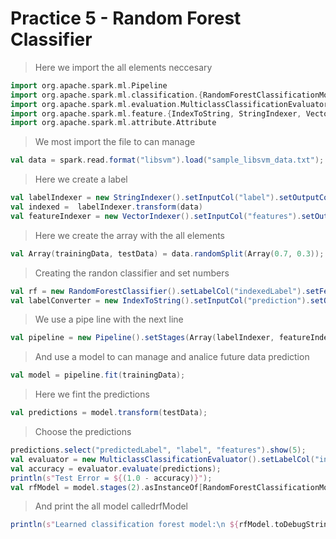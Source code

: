 # Practice 5 - Random Forest Classifier

> Here we import the all elements neccesary
```scala
import org.apache.spark.ml.Pipeline
import org.apache.spark.ml.classification.{RandomForestClassificationModel, RandomForestClassifier}
import org.apache.spark.ml.evaluation.MulticlassClassificationEvaluator
import org.apache.spark.ml.feature.{IndexToString, StringIndexer, VectorIndexer}
import org.apache.spark.ml.attribute.Attribute
```
> We most import the file to can manage
```scala
val data = spark.read.format("libsvm").load("sample_libsvm_data.txt");
```
> Here we create a label
```scala
val labelIndexer = new StringIndexer().setInputCol("label").setOutputCol("indexedLabel").fit(data);
val indexed =  labelIndexer.transform(data)
val featureIndexer = new VectorIndexer().setInputCol("features").setOutputCol("indexedFeatures").setMaxCategories(4).fit(data);
```
> Here we create the array with the all elements
```scala
val Array(trainingData, testData) = data.randomSplit(Array(0.7, 0.3));
```
> Creating the randon classifier and set numbers
```scala
val rf = new RandomForestClassifier().setLabelCol("indexedLabel").setFeaturesCol("indexedFeatures").setNumTrees(10);
val labelConverter = new IndexToString().setInputCol("prediction").setOutputCol("predictedLabel").setLabels(labelIndexer.labels);
```
> We use a pipe line with the next line
```scala
val pipeline = new Pipeline().setStages(Array(labelIndexer, featureIndexer, rf, labelConverter));
```
> And use a model to can manage and analice future data prediction
```scala
val model = pipeline.fit(trainingData);
```
> Here we fint the predictions
```scala
val predictions = model.transform(testData);
```
> Choose the predictions
```scala
predictions.select("predictedLabel", "label", "features").show(5);
val evaluator = new MulticlassClassificationEvaluator().setLabelCol("indexedLabel").setPredictionCol("prediction").setMetricName("accuracy");
val accuracy = evaluator.evaluate(predictions);
println(s"Test Error = ${(1.0 - accuracy)}");
val rfModel = model.stages(2).asInstanceOf[RandomForestClassificationModel];
```
> And print the all model calledrfModel
```scala
println(s"Learned classification forest model:\n ${rfModel.toDebugString}");
```